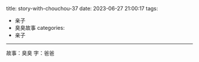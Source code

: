 title: story-with-chouchou-37
date: 2023-06-27 21:00:17
tags:
- 亲子
- 臭臭故事
categories:
- 亲子
---

故事：臭臭
字：爸爸
